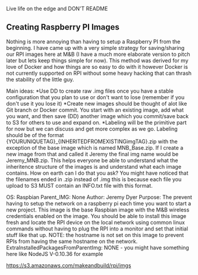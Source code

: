 Live life on the edge and DON'T README

Creating Raspberry PI Images
----------------------------
Nothing is more annoying than having to setup a Raspberry PI from the beginning. I have came up with a very simple strategy for saving/sharing our RPI images here at M&B (I have a much more elaborate version to pitch later but lets keep things simple for now). This method was derived for my love of Docker and how things are so easy to do with it however Docker is not currently supported on RPI without some heavy hacking that can thrash the stability of the little guy. 

Main ideas:
*Use DD to create raw .img files once you have a stable configuration that you plan to use or don't want to lose (remember if you don't use it you lose it)
*Create new images should be thought of alot like Git branch or Docker commit. You start with an existing image, add what you want, and then save (DD) another image which you commit/save back to S3 for others to use and expand on.
*Labeling will be the primitive part for now but we can discuss and get more complex as we go. Labeling should be of the format {YOURUNIQUETAG}_{INHERITEDFROMEXISTINGimgTAG}.zip with the exception of the base image which is named MNB_Base.zip. If I create a new image from that and called it Jeremy the final img name would be Jeremy_MNB.zip. This helps everyone be able to understand what the inheritence structure of the images is and understand what each image contains. How on earth can I do that you ask? You might have noticed that the filenames ended in .zip instead of .img this is because each file you upload to S3 MUST contain an INFO.txt file with this format.

OS: Raspbian
Parent_IMG: None
Author: Jeremy Dyer
Purpose: The prevent having to setup the network on a raspberry pi each time you want to start a new project. This image is the base Raspbian image with the M&B wireless credentials enabled on the image. You should be able to install this image fresh and locate the RPI device on the local network using common linux commands without having to plug the RPI into a monitor and set that initial stuff like that up. NOTE: the hostname is not set on this image to prevent RPIs from having the same hostname on the network.
ExtraInstalledPackagesFromParentImg: NONE - you might have something here like NodeJS V-0.10.36 for example

https://s3.amazonaws.com/makeandbuild/rpi/imgs